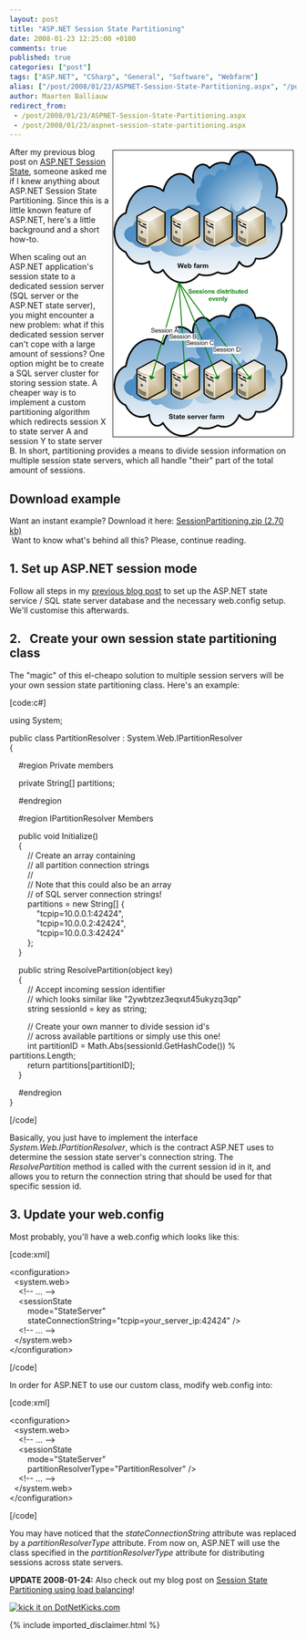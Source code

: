```yaml
---
layout: post
title: "ASP.NET Session State Partitioning"
date: 2008-01-23 12:25:00 +0100
comments: true
published: true
categories: ["post"]
tags: ["ASP.NET", "CSharp", "General", "Software", "Webfarm"]
alias: ["/post/2008/01/23/ASPNET-Session-State-Partitioning.aspx", "/post/2008/01/23/aspnet-session-state-partitioning.aspx"]
author: Maarten Balliauw
redirect_from:
 - /post/2008/01/23/ASPNET-Session-State-Partitioning.aspx
 - /post/2008/01/23/aspnet-session-state-partitioning.aspx
---
```

<p><img style="width: 316px; height: 502px;" src="/images/session_state_partitioning.png" border="1" alt="" hspace="5" vspace="5" width="316" height="502" align="right" />After my previous blog post on <a href="/post/2007/11/ASPNET-load-balancing-and-ASPNET-state-server-(aspnet_state).aspx" target="_blank">ASP.NET Session State</a>, someone asked me if I knew anything about ASP.NET Session State Partitioning. Since this is a little known feature of ASP.NET, here's a little background and a short how-to.</p>
<p>When scaling out an ASP.NET application's session state to a dedicated session server (SQL server or the ASP.NET state server), you might encounter a new problem: what if this dedicated session server can't cope with a large amount of sessions? One option might be to create a SQL server cluster for storing session state. A cheaper way is to implement a custom partitioning algorithm which redirects session X to state server A and session Y to state server B. In short, partitioning provides a means to divide session information on multiple session state servers, which all handle "their" part of the total amount of sessions.</p>
<h2>Download example&nbsp;</h2>
<p>Want an instant example? Download it here: <a href="/files/2012/11/SessionPartitioning.zip">SessionPartitioning.zip (2.70 kb)</a><br />&nbsp;Want to know what's behind all this? Please, continue reading.</p>
<h2>1. Set up ASP.NET session mode</h2>
<p>Follow all steps in my <a href="/post/2007/11/ASPNET-load-balancing-and-ASPNET-state-server-(aspnet_state).aspx" target="_blank">previous blog post</a> to set up the ASP.NET state service / SQL state server database and the necessary web.config setup. We'll customise this afterwards.</p>
<h2>2.&nbsp;&nbsp; Create your own session state partitioning class</h2>
<p>The "magic" of this el-cheapo solution to multiple session servers will be your own session state partitioning class. Here's an example:</p>
<p>[code:c#]</p>
<p>using System;</p>
<p>public class PartitionResolver : System.Web.IPartitionResolver<br /> {</p>
<p>&nbsp;&nbsp;&nbsp; #region Private members</p>
<p>&nbsp;&nbsp;&nbsp; private String[] partitions;</p>
<p>&nbsp;&nbsp;&nbsp; #endregion</p>
<p>&nbsp;&nbsp;&nbsp; #region IPartitionResolver Members</p>
<p>&nbsp;&nbsp;&nbsp; public void Initialize()<br /> &nbsp;&nbsp;&nbsp; {<br /> &nbsp;&nbsp;&nbsp;&nbsp;&nbsp;&nbsp;&nbsp; // Create an array containing<br /> &nbsp;&nbsp;&nbsp;&nbsp;&nbsp;&nbsp;&nbsp; // all partition connection strings<br /> &nbsp;&nbsp;&nbsp;&nbsp;&nbsp;&nbsp;&nbsp; //<br /> &nbsp;&nbsp;&nbsp;&nbsp;&nbsp;&nbsp;&nbsp; // Note that this could also be an array<br /> &nbsp;&nbsp;&nbsp;&nbsp;&nbsp;&nbsp;&nbsp; // of SQL server connection strings!<br /> &nbsp;&nbsp;&nbsp;&nbsp;&nbsp;&nbsp;&nbsp; partitions = new String[] {&nbsp;&nbsp;&nbsp;&nbsp;&nbsp;&nbsp; <br /> &nbsp;&nbsp;&nbsp;&nbsp;&nbsp;&nbsp;&nbsp;&nbsp;&nbsp;&nbsp;&nbsp; "tcpip=10.0.0.1:42424",&nbsp;&nbsp;&nbsp; <br /> &nbsp;&nbsp;&nbsp;&nbsp;&nbsp;&nbsp;&nbsp;&nbsp;&nbsp;&nbsp;&nbsp; "tcpip=10.0.0.2:42424",&nbsp;&nbsp;&nbsp;&nbsp;&nbsp;&nbsp;&nbsp; <br /> &nbsp;&nbsp;&nbsp;&nbsp;&nbsp;&nbsp;&nbsp;&nbsp;&nbsp;&nbsp;&nbsp; "tcpip=10.0.0.3:42424"<br /> &nbsp;&nbsp;&nbsp;&nbsp;&nbsp;&nbsp;&nbsp; };<br /> &nbsp;&nbsp;&nbsp; }</p>
<p>&nbsp;&nbsp;&nbsp; public string ResolvePartition(object key)<br /> &nbsp;&nbsp;&nbsp; {<br /> &nbsp;&nbsp;&nbsp;&nbsp;&nbsp;&nbsp;&nbsp; // Accept incoming session identifier<br /> &nbsp;&nbsp;&nbsp;&nbsp;&nbsp;&nbsp;&nbsp; // which looks similar like "2ywbtzez3eqxut45ukyzq3qp"<br /> &nbsp;&nbsp;&nbsp;&nbsp;&nbsp;&nbsp;&nbsp; string sessionId = key as string;</p>
<p>&nbsp;&nbsp;&nbsp;&nbsp;&nbsp;&nbsp;&nbsp; // Create your own manner to divide session id's<br /> &nbsp;&nbsp;&nbsp;&nbsp;&nbsp;&nbsp;&nbsp; // across available partitions or simply use this one!<br /> &nbsp;&nbsp;&nbsp;&nbsp;&nbsp;&nbsp;&nbsp; int partitionID = Math.Abs(sessionId.GetHashCode()) % partitions.Length;<br /> &nbsp;&nbsp;&nbsp;&nbsp;&nbsp;&nbsp;&nbsp; return partitions[partitionID];<br /> &nbsp;&nbsp;&nbsp; }</p>
<p>&nbsp;&nbsp;&nbsp; #endregion<br /> }</p>
<p>[/code]</p>
<p>Basically, you just have to implement the interface <em>System.Web.IPartitionResolver</em>, which is the contract ASP.NET uses to determine the session state server's connection string. The <em>ResolvePartition</em> method is called with the current session id in it, and allows you to return the connection string that should be used for that specific session id.</p>
<h2>3. Update your web.config</h2>
<p>Most probably, you'll have a web.config which looks like this:</p>
<p>[code:xml]</p>
<p>&lt;configuration&gt;<br /> &nbsp; &lt;system.web&gt;<br /> &nbsp;&nbsp;&nbsp; &lt;!-- ... --&gt;<br /> &nbsp;&nbsp;&nbsp; &lt;sessionState<br /> &nbsp;&nbsp;&nbsp;&nbsp;&nbsp;&nbsp;&nbsp; mode="StateServer"<br /> &nbsp;&nbsp;&nbsp;&nbsp;&nbsp;&nbsp;&nbsp; stateConnectionString="tcpip=your_server_ip:42424" /&gt;<br /> &nbsp;&nbsp;&nbsp; &lt;!-- ... --&gt;<br /> &nbsp; &lt;/system.web&gt;<br /> &lt;/configuration&gt;</p>
<p>[/code]</p>
<p>In order for ASP.NET to use our custom class, modify web.config into:</p>
<p>[code:xml]</p>
<p>&lt;configuration&gt;<br /> &nbsp; &lt;system.web&gt;<br /> &nbsp;&nbsp;&nbsp; &lt;!-- ... --&gt;<br /> &nbsp;&nbsp;&nbsp; &lt;sessionState <br /> &nbsp;&nbsp;&nbsp;&nbsp;&nbsp;&nbsp;&nbsp; mode="StateServer" <br /> &nbsp;&nbsp;&nbsp;&nbsp;&nbsp;&nbsp;&nbsp; partitionResolverType="PartitionResolver" /&gt;<br /> &nbsp;&nbsp;&nbsp; &lt;!-- ... --&gt;<br /> &nbsp; &lt;/system.web&gt;<br /> &lt;/configuration&gt;</p>
<p>[/code]</p>
<p>You may have noticed that the <em>stateConnectionString</em> attribute was replaced by a <em>partitionResolverType</em> attribute. From now on, ASP.NET will use the class specified in the <em>partitionResolverType</em> attribute for distributing sessions across state servers.</p>
<p><strong>UPDATE 2008-01-24:</strong> Also check out my blog post on <a href="/post/2008/01/ASPNET-Session-State-Partitioning-using-State-Server-Load-Balancing.aspx" target="_blank">Session State Partitioning using load balancing</a>!</p>
<p><a href="http://www.dotnetkicks.com/kick/?url=/post/2008/01/ASPNET-Session-State-Partitioning.aspx&amp;title=ASP.NET Session State Partitioning"> <img src="http://www.dotnetkicks.com/Services/Images/KickItImageGenerator.ashx?url=/post/2008/01/ASPNET-Session-State-Partitioning.aspx" border="0" alt="kick it on DotNetKicks.com" /> </a></p>

{% include imported_disclaimer.html %}

